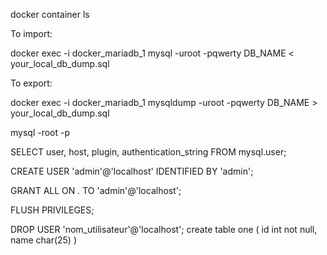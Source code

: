 docker container ls

To import:

docker exec -i docker_mariadb_1 mysql -uroot -pqwerty DB_NAME < your_local_db_dump.sql

To export:

docker exec -i docker_mariadb_1 mysqldump -uroot -pqwerty DB_NAME > your_local_db_dump.sql

mysql -root -p

SELECT user, host, plugin, authentication_string FROM mysql.user;

CREATE USER 'admin'@'localhost' IDENTIFIED BY 'admin';

GRANT ALL ON *.* TO 'admin'@'localhost';

FLUSH PRIVILEGES;

DROP USER 'nom_utilisateur'@'localhost';
create table one
(
id int not null, 
name char(25)
)